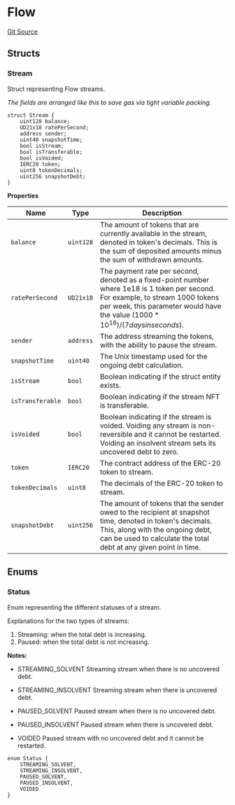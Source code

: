 # Flow

[Git Source](https://github.com/sablier-labs/flow/blob/04f3ed65b4c633d514ee64e2ec4022d821919382/src/types/DataTypes.sol)

## Structs

### Stream

Struct representing Flow streams.

_The fields are arranged like this to save gas via tight variable packing._

```solidity
struct Stream {
    uint128 balance;
    UD21x18 ratePerSecond;
    address sender;
    uint40 snapshotTime;
    bool isStream;
    bool isTransferable;
    bool isVoided;
    IERC20 token;
    uint8 tokenDecimals;
    uint256 snapshotDebt;
}
```

**Properties**

| Name             | Type      | Description                                                                                                                                                                                                             |
| ---------------- | --------- | ----------------------------------------------------------------------------------------------------------------------------------------------------------------------------------------------------------------------- |
| `balance`        | `uint128` | The amount of tokens that are currently available in the stream, denoted in token's decimals. This is the sum of deposited amounts minus the sum of withdrawn amounts.                                                  |
| `ratePerSecond`  | `UD21x18` | The payment rate per second, denoted as a fixed-point number where 1e18 is 1 token per second. For example, to stream 1000 tokens per week, this parameter would have the value $(1000 * 10^18) / (7 days in seconds)$. |
| `sender`         | `address` | The address streaming the tokens, with the ability to pause the stream.                                                                                                                                                 |
| `snapshotTime`   | `uint40`  | The Unix timestamp used for the ongoing debt calculation.                                                                                                                                                               |
| `isStream`       | `bool`    | Boolean indicating if the struct entity exists.                                                                                                                                                                         |
| `isTransferable` | `bool`    | Boolean indicating if the stream NFT is transferable.                                                                                                                                                                   |
| `isVoided`       | `bool`    | Boolean indicating if the stream is voided. Voiding any stream is non-reversible and it cannot be restarted. Voiding an insolvent stream sets its uncovered debt to zero.                                               |
| `token`          | `IERC20`  | The contract address of the ERC-20 token to stream.                                                                                                                                                                     |
| `tokenDecimals`  | `uint8`   | The decimals of the ERC-20 token to stream.                                                                                                                                                                             |
| `snapshotDebt`   | `uint256` | The amount of tokens that the sender owed to the recipient at snapshot time, denoted in token's decimals. This, along with the ongoing debt, can be used to calculate the total debt at any given point in time.        |

## Enums

### Status

Enum representing the different statuses of a stream.

Explanations for the two types of streams:

1. Streaming: when the total debt is increasing.
2. Paused: when the total debt is not increasing.

**Notes:**

- STREAMING_SOLVENT Streaming stream when there is no uncovered debt.

- STREAMING_INSOLVENT Streaming stream when there is uncovered debt.

- PAUSED_SOLVENT Paused stream when there is no uncovered debt.

- PAUSED_INSOLVENT Paused stream when there is uncovered debt.

- VOIDED Paused stream with no uncovered debt and it cannot be restarted.

```solidity
enum Status {
    STREAMING_SOLVENT,
    STREAMING_INSOLVENT,
    PAUSED_SOLVENT,
    PAUSED_INSOLVENT,
    VOIDED
}
```
